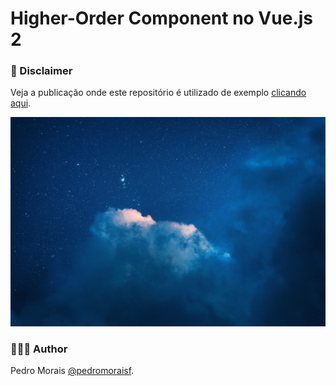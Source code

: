 # Higher-Order Component no Vue.js 2

### 🧐 Disclaimer
Veja a publicação onde este repositório é utilizado de exemplo [clicando aqui](https://pedromoraisf.medium.com/definindo-limites-da-presentation-e-visualization-layer-com-hoc-no-vue-js-2-dd834e5f9b0a).

![thumbnail](./md/pexels-rafael-cerqueira-4737484.jpg)

### 👨🏽‍💻 Author
Pedro Morais [@pedromoraisf](https://pedromoraisf.medium.com).
